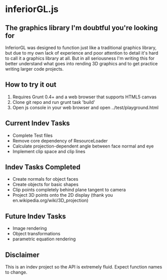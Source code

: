 inferiorGL.js 
==================================================

The graphics library I'm doubtful you're looking for
----------------------------------------------------

InferiorGL was designed to function just like a traditional graphics library, 
but due to my own lack of experience and poor attention to detail it's hard to 
call it a graphics library at all. But in all seriousness I'm writing this for 
better understand what goes into rending 3D graphics and to get practice 
writing larger code projects. 

How to try it out
----------------------
1. Requires Grunt 0.4+ and a web browser that supports HTML5 canvas
2. Clone git repo and run grunt task 'build'
3. Open js console in your web browser and open ../test/playground.html

Current Indev Tasks
----------------------
- Complete Test files 
- Remove core dependency of ResourceLoader
- Calculate projection-dependent angle between face normal and eye
- Implement clip space and clip lines

Indev Tasks Completed
-------------------------
- Create normals for object faces
- Create objects for basic shapes
- Clip points completely behind plane tangent to camera
- Project 3D points onto the 2D display (thank you en.wikipedia.org/wiki/3D_projection)

Future Indev Tasks
---------------------
- Image rendering
- Object transformations
- parametric equation rendering

Disclaimer
-------------
This is an indev project so the API is extremely fluid. Expect function names to change. 
